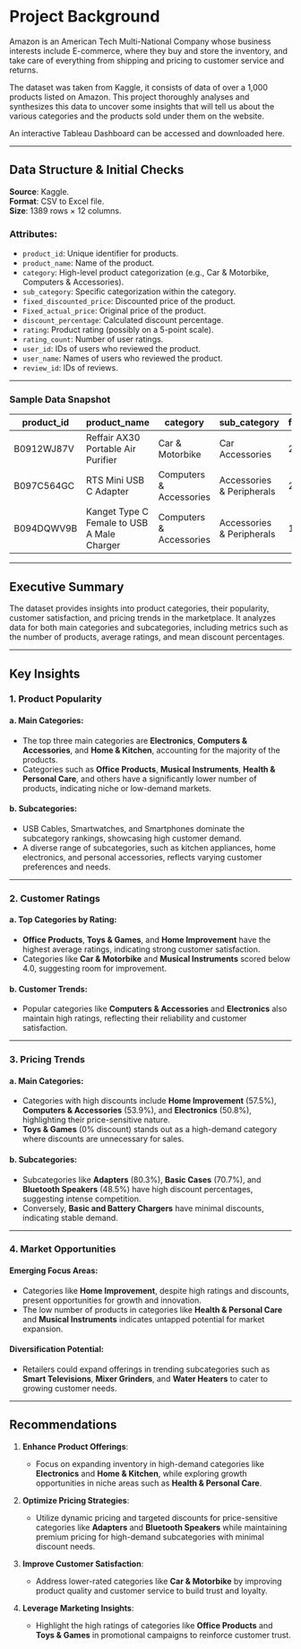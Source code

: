 # Project Background

Amazon is an American Tech Multi-National Company whose business interests include E-commerce, where they buy and store the inventory, and take care of everything from shipping and pricing to customer service and returns.

The dataset was taken from Kaggle, it consists of data of over a 1,000 products listed on Amazon. This project thoroughly analyses and synthesizes this data to uncover some insights that will tell us about the various categories and the products sold under them on the website.

An interactive Tableau Dashboard can be accessed and downloaded here.

---

## Data Structure & Initial Checks

**Source**: Kaggle.  
**Format**: CSV to Excel file.  
**Size**: 1389 rows × 12 columns.

### Attributes:

- `product_id`: Unique identifier for products.
- `product_name`: Name of the product.
- `category`: High-level product categorization (e.g., Car & Motorbike, Computers & Accessories).
- `sub_category`: Specific categorization within the category.
- `fixed_discounted_price`: Discounted price of the product.
- `Fixed_actual_price`: Original price of the product.
- `discount_percentage`: Calculated discount percentage.
- `rating`: Product rating (possibly on a 5-point scale).
- `rating_count`: Number of user ratings.
- `user_id`: IDs of users who reviewed the product.
- `user_name`: Names of users who reviewed the product.
- `review_id`: IDs of reviews.

---

### Sample Data Snapshot

| product_id   | product_name                        | category           | sub_category            | fixed_discounted_price | Fixed_actual_price | discount_percentage | rating | rating_count |
|--------------|-------------------------------------|--------------------|-------------------------|-------------------------|-------------------|--------------------|--------|--------------|
| B0912WJ87V   | Reffair AX30 Portable Air Purifier  | Car & Motorbike    | Car Accessories         | 2339.0                 | 4000.0            | 42%                | 3.8    | 1118         |
| B097C564GC   | RTS Mini USB C Adapter             | Computers & Accessories | Accessories & Peripherals | 294.0                  | 4999.0            | 94%                | 4.3    | 4426         |
| B094DQWV9B   | Kanget Type C Female to USB A Male Charger | Computers & Accessories | Accessories & Peripherals | 149.0                 | 399.0             | 63%                | 4.0    | 1540         |

---

## Executive Summary

The dataset provides insights into product categories, their popularity, customer satisfaction, and pricing trends in the marketplace. It analyzes data for both main categories and subcategories, including metrics such as the number of products, average ratings, and mean discount percentages.

---

## Key Insights

### 1. Product Popularity

#### a. Main Categories:
- The top three main categories are **Electronics**, **Computers & Accessories**, and **Home & Kitchen**, accounting for the majority of the products.
- Categories such as **Office Products**, **Musical Instruments**, **Health & Personal Care**, and others have a significantly lower number of products, indicating niche or low-demand markets.

#### b. Subcategories:
- USB Cables, Smartwatches, and Smartphones dominate the subcategory rankings, showcasing high customer demand.
- A diverse range of subcategories, such as kitchen appliances, home electronics, and personal accessories, reflects varying customer preferences and needs.

---

### 2. Customer Ratings

#### a. Top Categories by Rating:
- **Office Products**, **Toys & Games**, and **Home Improvement** have the highest average ratings, indicating strong customer satisfaction.
- Categories like **Car & Motorbike** and **Musical Instruments** scored below 4.0, suggesting room for improvement.

#### b. Customer Trends:
- Popular categories like **Computers & Accessories** and **Electronics** also maintain high ratings, reflecting their reliability and customer satisfaction.

---

### 3. Pricing Trends

#### a. Main Categories:
- Categories with high discounts include **Home Improvement** (57.5%), **Computers & Accessories** (53.9%), and **Electronics** (50.8%), highlighting their price-sensitive nature.
- **Toys & Games** (0% discount) stands out as a high-demand category where discounts are unnecessary for sales.

#### b. Subcategories:
- Subcategories like **Adapters** (80.3%), **Basic Cases** (70.7%), and **Bluetooth Speakers** (48.5%) have high discount percentages, suggesting intense competition.
- Conversely, **Basic and Battery Chargers** have minimal discounts, indicating stable demand.

---

### 4. Market Opportunities

#### Emerging Focus Areas:
- Categories like **Home Improvement**, despite high ratings and discounts, present opportunities for growth and innovation.
- The low number of products in categories like **Health & Personal Care** and **Musical Instruments** indicates untapped potential for market expansion.

#### Diversification Potential:
- Retailers could expand offerings in trending subcategories such as **Smart Televisions**, **Mixer Grinders**, and **Water Heaters** to cater to growing customer needs.

---

## Recommendations

1. **Enhance Product Offerings**:
   - Focus on expanding inventory in high-demand categories like **Electronics** and **Home & Kitchen**, while exploring growth opportunities in niche areas such as **Health & Personal Care**.

2. **Optimize Pricing Strategies**:
   - Utilize dynamic pricing and targeted discounts for price-sensitive categories like **Adapters** and **Bluetooth Speakers** while maintaining premium pricing for high-demand subcategories with minimal discount needs.

3. **Improve Customer Satisfaction**:
   - Address lower-rated categories like **Car & Motorbike** by improving product quality and customer service to build trust and loyalty.

4. **Leverage Marketing Insights**:
   - Highlight the high ratings of categories like **Office Products** and **Toys & Games** in promotional campaigns to reinforce customer trust.

